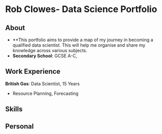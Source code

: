 # Rob Clowes- Data Science Portfolio

## About
- **This portfolio aims to provide a map of my journey in becoming a qualified data scientist. This will help me organise and share my knowledge across various subjects.
- **Secondary School**: GCSE A-C, 

## Work Experience
**British Gas**: Data Scientist, 15 Years
  - Resource Planning, Forecasting

## Skills

## Personal
